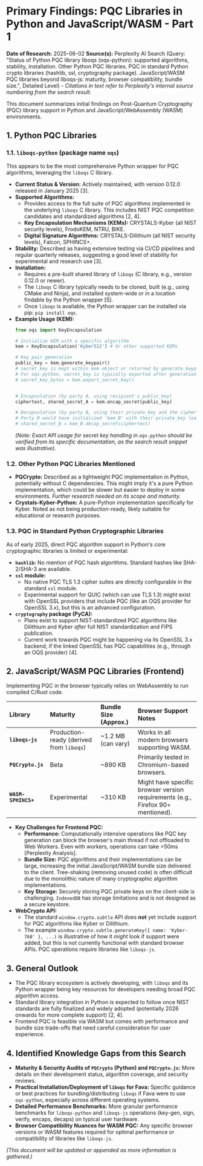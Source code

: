 # Primary Findings: PQC Libraries in Python and JavaScript/WASM - Part 1

**Date of Research:** 2025-06-02
**Source(s):** Perplexity AI Search (Query: "Status of Python PQC library liboqs (oqs-python): supported algorithms, stability, installation. Other Python PQC libraries. PQC in standard Python crypto libraries (hashlib, ssl, cryptography package). JavaScript/WASM PQC libraries beyond liboqs-js: maturity, browser compatibility, bundle size.", Detailed Level) - *Citations in text refer to Perplexity's internal source numbering from the search result.*

This document summarizes initial findings on Post-Quantum Cryptography (PQC) library support in Python and JavaScript/WebAssembly (WASM) environments.

## 1. Python PQC Libraries

### 1.1. `liboqs-python` (package name `oqs`)

This appears to be the most comprehensive Python wrapper for PQC algorithms, leveraging the `liboqs` C library.

*   **Current Status & Version:** Actively maintained, with version 0.12.0 released in January 2025 [3].
*   **Supported Algorithms:**
    *   Provides access to the full suite of PQC algorithms implemented in the underlying `liboqs` C library. This includes NIST PQC competition candidates and standardized algorithms [2, 4].
    *   **Key Encapsulation Mechanisms (KEMs):** CRYSTALS-Kyber (all NIST security levels), FrodoKEM, NTRU, BIKE.
    *   **Digital Signature Algorithms:** CRYSTALS-Dilithium (all NIST security levels), Falcon, SPHINCS+.
*   **Stability:** Described as having extensive testing via CI/CD pipelines and regular quarterly releases, suggesting a good level of stability for experimental and research use [3].
*   **Installation:**
    *   Requires a pre-built shared library of `liboqs` (C library, e.g., version 0.12.0 or newer).
    *   The `liboqs` C library typically needs to be cloned, built (e.g., using CMake and Ninja), and installed system-wide or in a location findable by the Python wrapper [5].
    *   Once `liboqs` is available, the Python wrapper can be installed via pip: `pip install oqs`.
*   **Example Usage (KEM):**
    ```python
    from oqs import KeyEncapsulation

    # Initialize KEM with a specific algorithm
    kem = KeyEncapsulation('Kyber512') # Or other supported KEMs

    # Key pair generation
    public_key = kem.generate_keypair()
    # secret_key is kept within kem object or returned by generate_keypair() depending on API version.
    # For oqs-python, secret_key is typically exported after generation if needed.
    # secret_key_bytes = kem.export_secret_key()


    # Encapsulation (by party A, using recipient's public_key)
    ciphertext, shared_secret_A = kem.encap_secret(public_key)

    # Decapsulation (by party B, using their private_key and the ciphertext)
    # Party B would have initialized 'kem_B' with their private_key loaded.
    # shared_secret_B = kem_B.decap_secret(ciphertext)
    ```
    *(Note: Exact API usage for secret key handling in `oqs-python` should be verified from its specific documentation, as the search result snippet was illustrative).*

### 1.2. Other Python PQC Libraries Mentioned

*   **PQCrypto:** Described as a lightweight PQC implementation in Python, potentially without C dependencies. This might imply it's a pure Python implementation, which could be slower but easier to deploy in some environments. *Further research needed on its scope and maturity.*
*   **Crystals-Kyber-Python:** A pure-Python implementation specifically for Kyber. Noted as not being production-ready, likely suitable for educational or research purposes.

### 1.3. PQC in Standard Python Cryptographic Libraries

As of early 2025, direct PQC algorithm support in Python's core cryptographic libraries is limited or experimental:

*   **`hashlib`:** No mention of PQC hash algorithms. Standard hashes like SHA-2/SHA-3 are available.
*   **`ssl` module:**
    *   No native PQC TLS 1.3 cipher suites are directly configurable in the standard `ssl` module.
    *   Experimental support for QUIC (which can use TLS 1.3) might exist with OpenSSL providers that include PQC (like an OQS provider for OpenSSL 3.x), but this is an advanced configuration.
*   **`cryptography` package (PyCA):**
    *   Plans exist to support NIST-standardized PQC algorithms like Dilithium and Kyber *after* full NIST standardization and FIPS publication.
    *   Current work towards PQC might be happening via its OpenSSL 3.x backend, if the linked OpenSSL has PQC capabilities (e.g., through an OQS provider) [4].

## 2. JavaScript/WASM PQC Libraries (Frontend)

Implementing PQC in the browser typically relies on WebAssembly to run compiled C/Rust code.

| Library         | Maturity     | Bundle Size (Approx.) | Browser Support Notes                                  |
| :-------------- | :----------- | :-------------------- | :----------------------------------------------------- |
| **`liboqs-js`** | Production-ready (derived from `liboqs`) | ~1.2 MB (can vary)    | Works in all modern browsers supporting WASM.          |
| **`PQCrypto.js`** | Beta         | ~890 KB               | Primarily tested in Chromium-based browsers.           |
| **`WASM-SPHINCS+`**| Experimental | ~310 KB               | Might have specific browser version requirements (e.g., Firefox 90+ mentioned). |

*   **Key Challenges for Frontend PQC:**
    *   **Performance:** Computationally intensive operations like PQC key generation can block the browser's main thread if not offloaded to Web Workers. Even with workers, operations can take >50ms [Perplexity Analysis].
    *   **Bundle Size:** PQC algorithms and their implementations can be large, increasing the initial JavaScript/WASM bundle size delivered to the client. Tree-shaking (removing unused code) is often difficult due to the monolithic nature of many cryptographic algorithm implementations.
    *   **Key Storage:** Securely storing PQC private keys on the client-side is challenging. `IndexedDB` has storage limitations and is not designed as a secure keystore.
*   **WebCrypto API:**
    *   The standard `window.crypto.subtle` API does **not** yet include support for PQC algorithms like Kyber or Dilithium.
    *   The example `window.crypto.subtle.generateKey({ name: 'Kyber-768' }, ...)` is illustrative of how it *might* look if support were added, but this is not currently functional with standard browser APIs. PQC operations require libraries like `liboqs-js`.

## 3. General Outlook

*   The PQC library ecosystem is actively developing, with `liboqs` and its Python wrapper being key resources for developers needing broad PQC algorithm access.
*   Standard library integration in Python is expected to follow once NIST standards are fully finalized and widely adopted (potentially 2026 onwards for more complete support) [2, 4].
*   Frontend PQC is feasible via WASM but comes with performance and bundle size trade-offs that need careful consideration for user experience.

## 4. Identified Knowledge Gaps from this Search

*   **Maturity & Security Audits of `PQCrypto` (Python) and `PQCrypto.js`:** More details on their development status, algorithm coverage, and security reviews.
*   **Practical Installation/Deployment of `liboqs` for Fava:** Specific guidance or best practices for bundling/distributing `liboqs` if Fava were to use `oqs-python`, especially across different operating systems.
*   **Detailed Performance Benchmarks:** More granular performance benchmarks for `liboqs-python` and `liboqs-js` operations (key-gen, sign, verify, encaps, decaps) on typical user hardware.
*   **Browser Compatibility Nuances for WASM PQC:** Any specific browser versions or WASM features required for optimal performance or compatibility of libraries like `liboqs-js`.

*(This document will be updated or appended as more information is gathered.)*